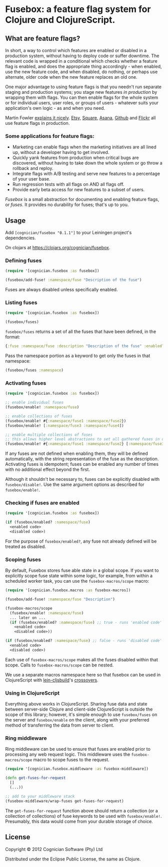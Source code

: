 # Fusebox: a feature flag system for Clojure and ClojureScript.

## What are feature flags?

In short, a way to control which features are enabled or disabled in a production system, without having to deploy code or suffer downtime. The relevant code is wrapped in a conditional which checks whether a feature flag is enabled, and does the appropriate thing accordingly - when enabled, use the new feature code, and when disabled, do nothing, or perhaps use alternate, older code when the new feature replaces an old one.

One major advantage to using feature flags is that you needn't run separate staging and production systems; you stage new features *in production* by wrapping them with flags. You can then enable flags for the whole system or for individual users, user roles, or groups of users - whatever suits your application's own logic - as and when you need.

Martin Fowler [explains it nicely](http://martinfowler.com/bliki/FeatureToggle.html). [Etsy](http://codeascraft.etsy.com/2011/02/04/how-does-etsy-manage-development-and-operations/), [Square](http://www.infoq.com/presentations/Square), [Asana](http://blog.asana.com/2011/04/using-flags-to-ease-new-feature-development/), [Github](https://github.com/blog/677-how-we-deploy-new-features) and [Flickr](http://code.flickr.net/2009/12/02/flipping-out/) all use feature flags in production.

### Some applications for feature flags:

* Marketing can enable flags when the marketing initiatives are all lined up, without a developer having to get involved.
* Quickly yank features from production when critical bugs are discovered, without having to take down the whole system or go throw a rollback and reploy.
* Integrate flags with A/B testing and serve new features to a percentage of your user base.
* Run regression tests with all flags on AND all flags off.
* Provide early beta access for new features to a subset of users.

*Fusebox* is a small abstraction for documenting and enabling feature flags, or *fuses*. It provides no durability for fuses; that's up to you.

## Usage

Add `[cognician/fusebox "0.1.1"]` to your Leiningen project's dependencies.

On clojars at <https://clojars.org/cognician/fusebox>.

### Defining fuses

```clojure
(require '[cognician.fusebox :as fusebox])

(fusebox/add-fuse! :namespace/fuse "Description of the fuse")
```

Fuses are always disabled unless specifically enabled.

### Listing fuses

```clojure
(require '[cognician.fusebox :as fusebox])

(fusebox/fuses)
```

`fusebox/fuses` returns a set of all the fuses that have been defined, in the format:

```clojure
{:fuse :namespace/fuse :description "Description of the fuse" :enabled? <true|false>}
```

Pass the namespace portion as a keyword to get only the fuses in that namespace:

```clojure
(fusebox/fuses :namespace)
```

### Activating fuses

```clojure
(require '[cognician.fusebox :as fusebox])

;; enable individual fuses
(fusebox/enable! :namespace/fuse)

;; enable collections of fuses
(fusebox/enable! #{:namespace/fuse1 :namespace/fuse2})
(fusebox/enable! [:namespace/fuse3 :namespace/fuse4])

;; enable multiple collections of fuses
;; this allows higher level abstractions to set all gathered fuses in one go
(fusebox/enable! #{:namespace/fuse1 :namespace/fuse2} [:namespace/fuse3 :namespace/fuse4])
```

If any fuses are not defined when enabling them, they will be defined automatically, with the string representation of the fuse as the description. Activating fuses is idempotent; fuses can be enabled any number of times with no additional effect beyond the first.

Although it shouldn't be necessary to, fuses can be explicitly disabled with `fusebox/disable!`. Use the same argument options as described for `fusebox/enable!`.

### Checking if fuses are enabled

```clojure
(require '[cognician.fusebox :as fusebox])

(if (fusebox/enabled? :namespace/fuse)
  <enabled code>
  <disabled code>)
```

For the purpose of `fusebox/enabled?`, any fuse not already defined will be treated as disabled.

### Scoping fuses

By default, Fusebox stores fuse able state in a global scope. If you want to explicitly scope fuse state within some logic, for example, from within a scheduled worker task, you can use the `fusebox-macros/scope` macro:

```clojure
(require '[cognician.fusebox.macros :as fusebox-macros])

(fusebox/add-fuse! :namespace/fuse "Description")

(fusebox-macros/scope
  (fusebox/enable! :namespace/fuse)
  ... later on ...
  (if (fusebox/enabled? :namespace/fuse) ;; true - runs 'enabled code'
    <enabled code>
    <disabled code>))

(if (fusebox/enabled? :namespace/fuse) ;; false - runs 'disabled code'
  <enabled code>
  <disabled code>)
```

Each use of `fusebox-macros/scope` makes all the fuses disabled within that scope. Calls to `fusebox-macros/scope` can be nested.

We use a separate macros namespace here so that fusebox can be used in ClojureScript with [lein-cljsbuild](https://github.com/emezeske/lein-cljsbuild)'s [crossovers](https://github.com/emezeske/lein-cljsbuild/blob/master/doc/CROSSOVERS.md).

### Using in ClojureScript

Everything above works in ClojureScript. Sharing fuse data and state between server-side Clojure and client-side ClojureScript is outside the scope of this library; however, it's simple enough to use `fusebox/fuses` on the server and `fusebox/enable` on the client, along with your preferred method of transferring the data from server to client.

### Ring middleware

Ring middleware can be used to ensure that fuses are enabled prior to processing any web request logic. This middleware uses the `fusebox-macros/scope` macro to scope fuses to the request.

```clojure
(require '[cognician.fusebox.middleware :as fusebox-middleware])

(defn get-fuses-for-request
  []
  (...))

;; add to your middleware stack
(fusebox-middleware/wrap-fuses get-fuses-for-request)
```

The `get-fuses-for-request` function above should return a collection (or a collection of collections) of fuse keywords to be used with `fusebox/enable!`. Presumably, this data would come from your durable storage of choice.

## License

Copyright © 2012 Cognician Software (Pty) Ltd

Distributed under the Eclipse Public License, the same as Clojure.
